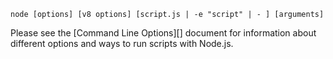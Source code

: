 
<!--type=misc-->

`node [options] [v8 options] [script.js | -e "script" | - ] [arguments]`

Please see the [Command Line Options][] document for information about
different options and ways to run scripts with Node.js.

